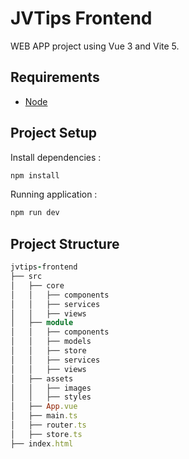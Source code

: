# JVTips Frontend

WEB APP project using Vue 3 and Vite 5.

## Requirements
- [Node](https://nodejs.org/fr/download/package-manager)

## Project Setup

Install dependencies :
```sh
npm install
```

Running application :
```sh
npm run dev
```

## Project Structure

```ruby
jvtips-frontend
├── src
│   ├── core
│   │   ├── components
│   │   ├── services
│   │   ├── views
│   ├── module
│   │   ├── components
│   │   ├── models
│   │   ├── store
│   │   ├── services
│   │   ├── views
│   ├── assets
│   │   ├── images
│   │   ├── styles
│   ├── App.vue
│   ├── main.ts
│   ├── router.ts
│   ├── store.ts
├── index.html
```
